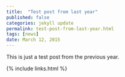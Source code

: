 ```yaml
---
title:  "Test post from last year"
published: false
categories: jekyll update
permalink: test-post-from-last-year.html
tags: [news]
date: March 12, 2015
---
```


This is just a test post from the previous year.

{% include links.html %}
